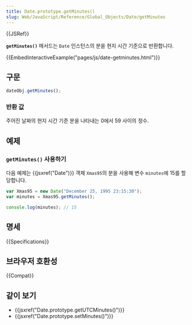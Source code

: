 ```yaml
---
title: Date.prototype.getMinutes()
slug: Web/JavaScript/Reference/Global_Objects/Date/getMinutes
---
```


{{JSRef}}

**`getMinutes()`** 메서드는 `Date` 인스턴스의 분을 현지 시간 기준으로 반환합니다.

{{EmbedInteractiveExample("pages/js/date-getminutes.html")}}

## 구문

```js
dateObj.getMinutes();
```

### 반환 값

주어진 날짜의 현지 시간 기준 분을 나타내는 0에서 59 사이의 정수.

## 예제

### `getMinutes()` 사용하기

다음 예제는 {{jsxref("Date")}} 객체 `Xmas95`의 분을 사용해 변수 `minutes`에 15를 할당합니다.

```js
var Xmas95 = new Date("December 25, 1995 23:15:30");
var minutes = Xmas95.getMinutes();

console.log(minutes); // 15
```

## 명세

{{Specifications}}

## 브라우저 호환성

{{Compat}}

## 같이 보기

- {{jsxref("Date.prototype.getUTCMinutes()")}}
- {{jsxref("Date.prototype.setMinutes()")}}
